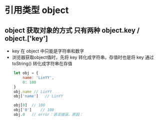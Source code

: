 # 引用类型 object
## object 获取对象的方式 只有两种 object.key / object.['key']
* key 在 object 中只能是字符串和数字
* 浏览器获取object值时，先将 key 转化成字符串。存值时也是将 key 通过 toString() 转化成字符串在存值
``` js
    let obj = {
        name: 'LinYY',
        0: 100
    }
    obj.name // LinYY
    obj['name']   // LinYY

    obj[0]  // 100
    obj['0']    // 100
    obj.0   // error：语法错误。原因：
```
